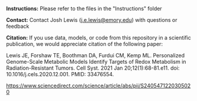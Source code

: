 **Instructions:**
Please refer to the files in the "Instructions" folder

**Contact:**
Contact Josh Lewis (j.e.lewis@emory.edu) with questions or feedback

**Citation:**
If you use data, models, or code from this repository in a scientific publication, we would appreciate citation of the following paper:

Lewis JE, Forshaw TE, Boothman DA, Furdui CM, Kemp ML. Personalized Genome-Scale Metabolic Models Identify Targets of Redox Metabolism in Radiation-Resistant Tumors. Cell Syst. 2021 Jan 20;12(1):68-81.e11. doi: 10.1016/j.cels.2020.12.001. PMID: 33476554.

https://www.sciencedirect.com/science/article/abs/pii/S2405471220305020
